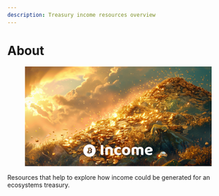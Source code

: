 ```yaml
---
description: Treasury income resources overview
---
```


# About

<figure><img src=".gitbook/assets/income-header.png" alt=""><figcaption></figcaption></figure>

Resources that help to explore how income could be generated for an ecosystems treasury.

